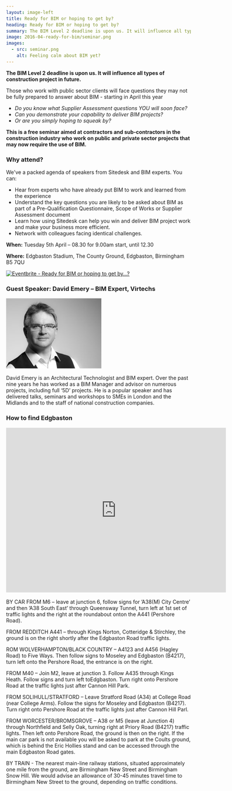 ```yaml
---
layout: image-left
title: Ready for BIM or hoping to get by?
heading: Ready for BIM or hoping to get by?
summary: The BIM Level 2 deadline is upon us. It will influence all types of construction project in future. Those who work with public sector clients will face questions they may not be fully prepared to answer about BIM – starting in April this year.
image: 2016-04-ready-for-bim/seminar.png
images:
  - src: seminar.png
    alt: Feeling calm about BIM yet?
---
```


**The BIM Level 2 deadline is upon us. It will influence all types of construction project in future.**

Those who work with public sector clients will face questions they may not be fully prepared to answer about BIM - starting in April this year

- *Do you know what Supplier Assessment questions YOU will soon face?*
- *Can you demonstrate your capability to deliver BIM projects?*
- *Or are you simply hoping to squeak by?*

**This is a free seminar aimed at contractors and sub-contractors in the construction industry who work on public and private sector projects that may now require the use of BIM.**

### Why attend?

We've a packed agenda of speakers from Sitedesk and BIM experts. You can:
- Hear from experts who have already put BIM to work and learned from the experience
- Understand the key questions you are likely to be asked about BIM as part of a Pre-Qualification Questionnaire, Scope of Works or Supplier Assessment document
- Learn how using Sitedesk can help you win and deliver BIM project work and make your business more efficient.
- Network with colleagues facing identical challenges.

**When:** Tuesday 5th April – 08.30 for 9.00am start, until 12.30

**Where:** Edgbaston Stadium, The County Ground, Edgbaston, Birmingham B5 7QU

<p><a href="http://www.eventbrite.co.uk/e/ready-for-bim-or-hoping-to-get-by-tickets-22120344546?ref=ebtnebregn" target="_blank">
  <img src="https://www.eventbrite.co.uk/custombutton?eid=22120344546" alt="Eventbrite - Ready for BIM or hoping to get by...?" />
  </a>
</p>

### Guest Speaker: David Emery &#8211; BIM Expert, Virtechs
![David Emery - Speaker](david-emery.jpg)

David Emery is an Architectural Technologist and BIM expert. Over the past nine years he has worked as a BIM Manager and advisor on numerous projects, including full ‘5D’ projects. He is a popular speaker and has delivered talks, seminars and workshops to SMEs in London and the Midlands and to the staff of national construction companies.

### How to find Edgbaston
<p>
    <iframe src="https://www.google.com/maps/embed?pb=!1m18!1m12!1m3!1d2431.2866467997696!2d-1.9048642840027252!3d52.45583594873455!2m3!1f0!2f0!3f0!3m2!1i1024!2i768!4f13.1!3m3!1m2!1s0x4870bc6a89bc625d%3A0xc45a8fc2b3b77d9d!2sWarwickshire+County+Cricket+Club!5e0!3m2!1sen!2suk!4v1454591850799" width="600" height="450" frameborder="0" style="border:0" allowfullscreen>
    </iframe>
</p>
BY CAR FROM M6 – leave at junction 6, follow signs for ’A38(M) City Centre’ and then ’A38 South East’ through Queensway Tunnel, turn left at 1st set of traffic lights and the right at the roundabout onton the A441 (Pershore Road).

FROM REDDITCH A441 – through Kings Norton, Cotteridge &#038; Stirchley, the ground is on the right shortly after the Edgbaston Road traffic lights.

ROM WOLVERHAMPTON/BLACK COUNTRY – A4123 and A456 (Hagley Road) to Five Ways. Then follow signs to Moseley and Edgbaston (B4217), turn left onto the Pershore Road, the entrance is on the right.

FROM M40 – Join M2, leave at junction 3. Follow A435 through Kings Heath. Follow signs and turn left toEdgbaston. Turn right onto Pershore Road at the traffic lights just after Cannon Hill Park.

FROM SOLIHULL/STRATFORD – Leave Stratford Road (A34) at College Road (near College Arms). Follow the signs for Moseley and Edgbaston (B4217). Turn right onto Pershore Road at the traffic lights just after Cannon Hill Parl.

FROM WORCESTER/BROMSGROVE – A38 or M5 (leave at Junction 4) through Northfield and Selly Oak, turning right at Priory Road (B4217) traffic lights. Then left onto Pershore Road, the ground is then on the right. If the main car park is not available you will be asked to park at the Coults ground, which is behind the Eric Hollies stand and can be accessed through the main Edgbaston Road gates. 

BY TRAIN -  The nearest main-line railway stations, situated approximately one mile from the ground, are Birmingham New Street and Birmingham Snow Hill. We would advise an allowance of 30-45 minutes travel time to Birmingham New Street to the ground, depending on traffic conditions. 
